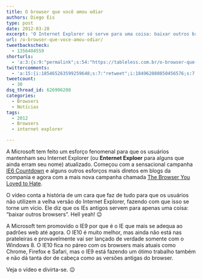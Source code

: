 ```yaml
---
title: O browser que você amou odiar
authors: Diego Eis
type: post
date: 2012-03-28
excerpt: 'O Internet Explorer só serve para uma coisa: baixar outros browsers. Veja a mais nova campanha da Microsoft.'
url: /o-browser-que-voce-amou-odiar/
tweetbackscheck:
  - 1356404559
shorturls:
  - 'a:3:{s:9:"permalink";s:54:"https://tableless.com.br/o-browser-que-voce-amou-odiar/";s:7:"tinyurl";s:26:"https://tinyurl.com/73eoo9p";s:4:"isgd";s:19:"https://is.gd/qd0HJM";}'
twittercomments:
  - 'a:15:{i:185465263599259648;s:7:"retweet";i:184962080850456576;s:7:"retweet";i:190109851798618113;s:7:"retweet";i:190078622432899073;s:7:"retweet";i:190055412148604930;s:7:"retweet";i:190054694234750977;s:7:"retweet";i:195136072177553408;s:7:"retweet";i:195129367939133440;s:7:"retweet";i:195128153813950465;s:7:"retweet";i:195128147660914688;s:7:"retweet";i:208238172604338177;s:7:"retweet";i:208223411309264896;s:7:"retweet";i:208178528657739776;s:7:"retweet";i:208176808359768065;s:7:"retweet";i:208173693426339840;s:7:"retweet";}'
tweetcount:
  - 30
dsq_thread_id: 626996208
categories:
  - Browsers
  - Notícias
tags:
  - 2012
  - Browsers
  - internet explorer

---
```

A Microsoft tem feito um esforço fenomenal para que os usuários mantenham seu Internet Explorer (ou **Enternet Exploer** para alguns que ainda erram seu nome) atualizado. Começou com a sensacional campanha [IE6 Countdown][1] e alguns outros esforços mais diretos em blogs da compania e agora com a mais nova campanha chamada [The Browser You Loved to Hate][2].

O vídeo conta a história de um cara que faz de tudo para que os usuários não utilizem a velha versão do Internet Explorer, fazendo com que isso se torne um vício. Ele diz que os IEs antigos servem para apenas uma coisa: &#8220;baixar outros browsers&#8221;. Hell yeah! 😉 

A Microsoft tem promovido o IE9 por que é o IE que mais se adequa ao padrões web até agora. O IE10 é muito melhor, mas ainda não está nas prateleiras e provavelmente vai ser lançado de verdade somente com o Windows 8. O IE10 fica no páreo com os browsers mais atuais como Chrome, Firefox e Safari, mas o IE9 está fazendo um ótimo trabalho também e não dá tanta dor de cabeça como as versões antigas do browser.

Veja o vídeo e divirta-se. 😉

 [1]: https://www.ie6countdown.com/
 [2]: https://browseryoulovedtohate.com/?utm_source=TablelessComBr&utm_medium=Post&utm_campaign=TablelessComBr&utm_nooverride=1